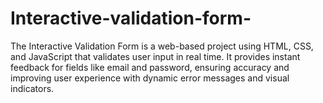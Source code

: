 # Interactive-validation-form-
The Interactive Validation Form is a web-based project using HTML, CSS, and JavaScript that validates user input in real time. It provides instant feedback for fields like email and password, ensuring accuracy and improving user experience with dynamic error messages and visual indicators.
